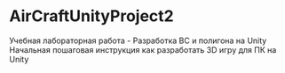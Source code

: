 # AirCraftUnityProject2
Учебная лабораторная работа - Разработка ВС и полигона на Unity
Начальная пошаговая инструкция как разработать 3D игру для ПК на Unity
